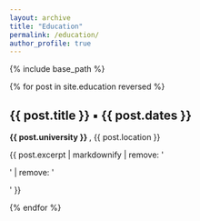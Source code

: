 ```yaml
---
layout: archive
title: "Education"
permalink: /education/
author_profile: true
---
```


{% include base_path %}

{% for post in site.education reversed %}
  <h2 class="archive__item-title" itemprop="headline">
    {{ post.title }} &#9642; {{ post.dates }}
  </h2>
  <b> {{ post.university }} </b>, {{ post.location }} <br>
  <p class="archive__item-excerpt" itemprop="description">
    <p>{{ post.excerpt | markdownify | remove: '<p>' | remove: '</p>' }}</p>
  </p>
{% endfor %}
